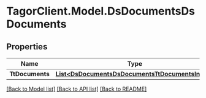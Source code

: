# TagorClient.Model.DsDocumentsDsDocuments

## Properties

Name | Type | Description | Notes
------------ | ------------- | ------------- | -------------
**TtDocuments** | [**List&lt;DsDocumentsDsDocumentsTtDocumentsInner&gt;**](DsDocumentsDsDocumentsTtDocumentsInner.md) |  | [optional] 

[[Back to Model list]](../README.md#documentation-for-models) [[Back to API list]](../README.md#documentation-for-api-endpoints) [[Back to README]](../README.md)

